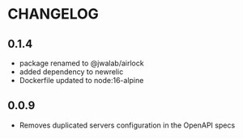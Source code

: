 # CHANGELOG

## 0.1.4

-   package renamed to @jwalab/airlock
-   added dependency to newrelic
-   Dockerfile updated to node:16-alpine

## 0.0.9

-   Removes duplicated servers configuration in the OpenAPI specs
